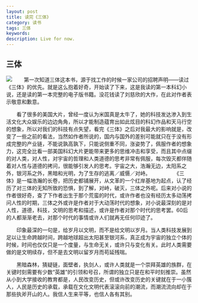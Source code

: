 ```yaml
---
layout: post
title: 读完《三体》
category: 读书
tags: 三体
keywords: 
description: Live for now.
---
```

## 三体
![](http://i-3.yxdown.com/2016/3/8/KDYwMHgp/2d748ebb-f067-454f-85ce-f19ba183c176.jpg)
　　第一次知道三体这本书，源于找工作的时候一家公司的招聘声明——读过《三体》的优先。就是这么抱着好奇，开始读了下来，这是我读的第一本科幻小说，还是读的第一本完整的电子版书籍。没花钱读了刘慈欣的大作，在此对作者表示敬意和歉意。　

　　看了很多的美国大片，曾经一度认为米国真是太牛了，她的科技发达渗入到生活文化大众娱乐的边边角角，所以才能制造蕴育出如此炫目的科幻作品和天马行空的想象，所以对我们的科技有点失望，看完《三体》之后对我最大的影响就是，改变了一些之前的看法，当然如作者所说的，国内与国外的差别可能就只在于没有形成完整的产业链，不能说孰高孰下，只能说侧重不同，涨姿势了，佩服作者的想象力，这完全比看一部美国科幻大片更能带来更多的思维冲击和享受，而且其中点缀的对人类，对人性，对宇宙的哲理和人类道德的思考非常有佩服，每次毁灭都伴随着对人性与道德的拷问，很能够引发人的思考。宇宙之大，浩瀚无边，太阳系之外，银河系之外，黑暗和光明，为了生存的逃离／威慑／对峙。　
　　
　　《三体》是一幅浩瀚的长卷，把历史都铺展开，从文革的一个红岸基地为起点，认了经历了对三体的无知所致的恐惧，到了解，对峙，破灭，三体之外呢。后来对小说的作者很好奇，查了下作者出生于那个荒蛮的时代，或许作者也没有经历太多动荡拷问人性的时期，三体之外或许是作者对于大动荡时代的想象，对小说最深刻的是对人性，道德，科技，文明的思考和描述，或许是作者对那个时代的思考罢。60后的人都渐渐老去，对那个时代的事情或许人们就再无任何印迹了。　　　

　　印象最深的一句是，给岁月以文明，而不是给文明以岁月。当人类科技发展到足以让生命跨越时间，跨越地球超出太阳甚至银河系，真正成为宇宙的独立个体的时候，时间也仅仅只是一个度量，与生命无关，或许只与变化有关。此时人类需要做的是文明续存，但不是去文明以留岁月而苟延残喘。　　　　

　　黑暗森林，猜疑链，面壁者，执剑人，或许人类就是一个崇拜英雄的族群，在关键时刻需要有少数“英雄”的引领和号召，所谓的独立只是在和平时刻推崇。虽然从小到大学接收的教育都是，人民改变历史，但或许改变历史的关键就在于一小簇人，人民是历史的承载，承载在文化文明代表滚滚向前的潮流，而潮流流向却在于那些执斧开山的人。我信人生来平等，也信人各有其别。
